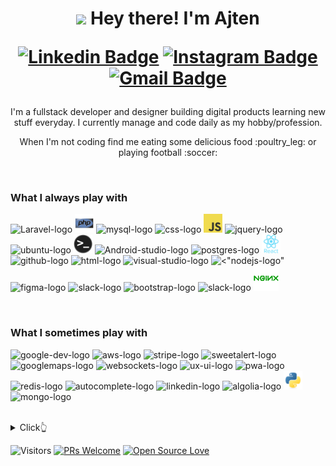 <h1 align="center"><img src="https://media.giphy.com/media/hvRJCLFzcasrR4ia7z/giphy.gif" width="55px"> Hey there! I'm Ajten

[![Linkedin Badge](https://img.shields.io/badge/-Ajten-blue?style=flat&logo=Linkedin&logoColor=white&link=https://www.linkedin.com/in/ajten-cani/)](https://www.linkedin.com/in/ajten-cani/)
[![Instagram Badge](https://img.shields.io/badge/-@ajten.cani-purple?style=flat&logo=instagram&logoColor=white&link=https://instagram.com/ajten.cani/)](https://instagram.com/ajten.cani)
[![Gmail Badge](https://img.shields.io/badge/-ajtencani-c14438?style=flat&logo=Gmail&logoColor=white&link=mailto:ajtencani@gmail.com)](mailto:ajtencani@gmail.com)
</h1>
<p align="center">
I'm a fullstack developer and designer building digital products learning new stuff everyday.  I currently manage and code daily as my hobby/profession.   
</p>
<p align="center"> 
When I'm not coding find me eating some delicious food  :poultry_leg: or playing football :soccer: 
</p>


<br>

### What I always play with

<p> 
  <img src="https://laravel.com/img/logomark.min.svg" style="height: 30px" alt="Laravel-logo">
  <img src="https://raw.githubusercontent.com/devicons/devicon/master/icons/php/php-original.svg" style="height: 30px" alt="php-logo">
  <img src="https://www.mysql.com/common/logos/logo-mysql-170x115.png" style="height: 30px" alt="mysql-logo">
  <img src="https://res.cloudinary.com/nico1711/image/upload/c_scale,h_30/v1598849661/css_jtfcoz.png" alt="css-logo">
  <img src="https://raw.githubusercontent.com/github/explore/80688e429a7d4ef2fca1e82350fe8e3517d3494d/topics/javascript/javascript.png" style="height: 30px" alt="js-logo">
  <img src="https://res.cloudinary.com/nico1711/image/upload/c_scale,h_30/v1598849659/jquery_lvyzat.png" alt="jquery-logo">
  <img src="https://brandslogos.com/wp-content/uploads/images/large/ubuntu-logo.png" style="height: 30px" alt="ubuntu-logo">
  <img src="https://raw.githubusercontent.com/github/explore/80688e429a7d4ef2fca1e82350fe8e3517d3494d/topics/terminal/terminal.png" style="height: 30px" alt="cmd-logo">
  <img src="https://upload.wikimedia.org/wikipedia/commons/thumb/e/e3/Android_Studio_Icon_%282014-2019%29.svg/1200px-Android_Studio_Icon_%282014-2019%29.svg.png" style="height: 30px" alt="Android-studio-logo">
  <img src="https://res.cloudinary.com/nico1711/image/upload/c_scale,h_30/v1598849660/postgresql_zsfd9p.png" alt="postgres-logo">
  <img src="https://raw.githubusercontent.com/devicons/devicon/master/icons/react/react-original-wordmark.svg" style="height: 30px" alt="react-logo">
  <img src="https://github.githubassets.com/images/modules/logos_page/GitHub-Mark.png" style="height: 30px" alt="github-logo">
  <img src="https://res.cloudinary.com/nico1711/image/upload/c_scale,h_30/v1598850235/html_1_whl9rj.png" alt="html-logo">
  <img src="https://external-preview.redd.it/WSuAcyz1u8MoF8cokXspkmOIn8oWXaE8JH-SGXbUUW0.png?auto=webp&s=a6abc62ecb4a08f2bf2f287b79c9bd93006791d1" style="height: 30px" alt="visual-studio-logo">
  <img src="https://res.cloudinary.com/nico1711/image/upload/c_scale,h_30/v1598849653/node-js_tkywbk.png" alt=<"nodejs-logo">
  <img src="https://res.cloudinary.com/nico1711/image/upload/c_scale,h_30/v1598849656/figma_ugopbh.png" alt="figma-logo">
  <img src="https://cdn.icon-icons.com/icons2/836/PNG/512/Trello_icon-icons.com_66775.png" style="height: 30px" alt="slack-logo">
  <img src="https://w7.pngwing.com/pngs/649/982/png-transparent-web-development-responsive-web-design-bootstrap-html-web-design-purple-search-engine-optimization-web-design.png" style="height: 30px" alt="bootstrap-logo">
  <img src="https://toppng.com/uploads/preview/slack-new-logo-icon-11609376883z32jbkf8kg.png" style="height: 30px" alt="slack-logo">
  <img src="https://raw.githubusercontent.com/devicons/devicon/master/icons/nginx/nginx-original.svg" style="height: 40px" alt="nginx-logo">
</p>

<br>

### What I sometimes play with

<p>
  <img src="https://res.cloudinary.com/nico1711/image/upload/c_scale,h_30/v1598849651/googledeveloper_dpefgw.png" alt="google-dev-logo">
  <img src="https://res.cloudinary.com/nico1711/image/upload/c_scale,h_30/v1598849658/aws_zdxicw.jpg" alt="aws-logo">
  <img src="https://res.cloudinary.com/nico1711/image/upload/c_scale,h_30/v1598849655/stripe_wpdp4s.png" alt="stripe-logo">
  <img src="https://res.cloudinary.com/nico1711/image/upload/c_scale,h_30/v1598849652/sweetalert_fizd2k.png" alt="sweetalert-logo">
  <img src="https://res.cloudinary.com/nico1711/image/upload/c_scale,h_30/v1598849651/googlemaps_uujgzn.png" alt="googlemaps-logo">
  <img src="https://res.cloudinary.com/nico1711/image/upload/c_scale,h_30/v1598849654/websockets_owvtbv.png" alt="websockets-logo">
  <img src="https://res.cloudinary.com/nico1711/image/upload/c_scale,h_30/v1598849657/ux-ui-logo_g1gptz.png" alt="ux-ui-logo">
  <img src="https://res.cloudinary.com/nico1711/image/upload/c_scale,h_30/v1598849652/pwa-logo_nxppg4.png" alt="pwa-logo">
  <img src="https://res.cloudinary.com/nico1711/image/upload/c_scale,h_30/v1598849653/redis_xtyczu.png" alt="redis-logo">
  <img src="https://res.cloudinary.com/nico1711/image/upload/c_scale,h_30/v1598849653/google_gqugc7.png" alt="autocomplete-logo">
  <img src="https://res.cloudinary.com/nico1711/image/upload/c_scale,h_30/v1598849652/linkedin_obs3m2.png" alt="linkedin-logo">
  <img src="https://res.cloudinary.com/nico1711/image/upload/c_scale,h_30/v1598849655/algolia_pgipvv.png" alt="algolia-logo">
  <img src="https://raw.githubusercontent.com/devicons/devicon/master/icons/python/python-original.svg" style="height: 30px" alt="algolia-logo">
  <img src="https://webimages.mongodb.com/_com_assets/cms/kuyjf3vea2hg34taa-horizontal_default_slate_blue.svg?auto=format%252Ccompress" style="height: 30px" alt="mongo-logo">
</p>

<br>

<details>
  <summary>Click👆</summary>
  <pre>
  🤷‍♂️
    
  </pre>
</details>


![Visitors](https://visitor-badge.glitch.me/badge?page_id=syrashid.syrashid) [![PRs Welcome](https://img.shields.io/badge/PRs-welcome-brightgreen.svg?style=flat&logo=github)](https://github.com/omelale) [![Open Source Love](https://badges.frapsoft.com/os/v2/open-source.svg?v=103)](https://github.com/omelale)